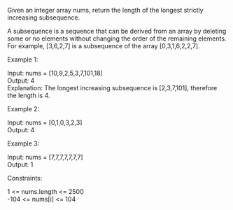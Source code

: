 Given an integer array nums, return the length of the longest strictly increasing subsequence.

A subsequence is a sequence that can be derived from an array by deleting some or no elements without changing the order of the remaining elements. For example, [3,6,2,7] is a subsequence of the array [0,3,1,6,2,2,7].

 
Example 1:

Input: nums = [10,9,2,5,3,7,101,18]\
Output: 4\
Explanation: The longest increasing subsequence is [2,3,7,101], therefore the length is 4.

Example 2:

Input: nums = [0,1,0,3,2,3]\
Output: 4

Example 3:

Input: nums = [7,7,7,7,7,7,7]\
Output: 1
 

Constraints:

1 <= nums.length <= 2500\
-104 <= nums[i] <= 104
